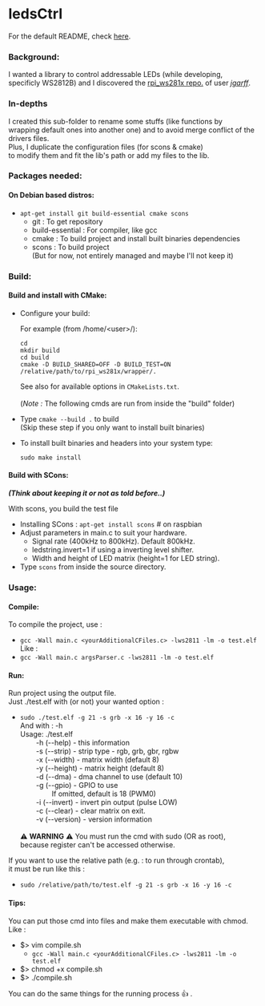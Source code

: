 ledsCtrl
========

For the default README, check [here](../README.md).

### Background:
I wanted a library to control addressable LEDs (while developing, \
specificly WS2812B) and I discovered the [rpi_ws281x repo.](https://github.com/jgarff/rpi_ws281x) of user [_jgarff_](https://github.com/jgarff).

### In-depths
I created this sub-folder to rename some stuffs (like functions by \
wrapping default ones into another one) and to avoid merge conflict of the \
drivers files. \
Plus, I duplicate the configuration files (for scons & cmake) \
to modify them and fit the lib's path or add my files to the lib.

### Packages needed:

#### On Debian based distros:
- `apt-get install git build-essential cmake scons`
  - git : To get repository
  - build-essential : For compiler, like gcc
  - cmake : To build project and install built binaries dependencies
  - scons : To build project \
  (But for now, not entirely managed and maybe I'll not keep it)

### Build:

#### Build and install with CMake:

- Configure your build:

  For example (from /home/\<user\>/):
  ```
  cd
  mkdir build
  cd build
  cmake -D BUILD_SHARED=OFF -D BUILD_TEST=ON /relative/path/to/rpi_ws281x/wrapper/.
  ```
  See also for available options in `CMakeLists.txt`. \
\
(_Note :_ The following cmds are run from inside the "build" folder)
- Type `cmake --build .` to build \
(Skip these step if you only want to install built binaries)
- To install built binaries and headers into your system type:
  ```
  sudo make install
  ```

#### Build with SCons: 
**_(Think about keeping it or not as told before..)_**

With scons, you build the test file
- Installing SCons : `apt-get install scons` # on raspbian
- Adjust parameters in main.c to suit your hardware.
  - Signal rate (400kHz to 800kHz).  Default 800kHz.
  - ledstring.invert=1 if using a inverting level shifter.
  - Width and height of LED matrix (height=1 for LED string).
- Type `scons` from inside the source directory.

### Usage:

#### Compile:
To compile the project, use :
- `gcc -Wall main.c <yourAdditionalCFiles.c> -lws2811 -lm -o test.elf` \
Like : 
- `gcc -Wall main.c argsParser.c -lws2811 -lm -o test.elf`

#### Run:
Run project using the output file. \
Just ./test.elf with (or not) your wanted option :
- `sudo ./test.elf -g 21 -s grb -x 16 -y 16 -c`
\
And with : -h \
Usage: ./test.elf \
&nbsp;&nbsp;&nbsp;&nbsp;&nbsp;&nbsp;&nbsp;&nbsp;-h (--help)    - this information \
&nbsp;&nbsp;&nbsp;&nbsp;&nbsp;&nbsp;&nbsp;&nbsp;-s (--strip)   - strip type - rgb, grb, gbr, rgbw \
&nbsp;&nbsp;&nbsp;&nbsp;&nbsp;&nbsp;&nbsp;&nbsp;-x (--width)   - matrix width (default 8) \
&nbsp;&nbsp;&nbsp;&nbsp;&nbsp;&nbsp;&nbsp;&nbsp;-y (--height)  - matrix height (default 8) \
&nbsp;&nbsp;&nbsp;&nbsp;&nbsp;&nbsp;&nbsp;&nbsp;-d (--dma)     - dma channel to use (default 10) \
&nbsp;&nbsp;&nbsp;&nbsp;&nbsp;&nbsp;&nbsp;&nbsp;-g (--gpio)    - GPIO to use \
&nbsp;&nbsp;&nbsp;&nbsp;&nbsp;&nbsp;&nbsp;&nbsp;&nbsp;&nbsp;&nbsp;&nbsp;&nbsp;&nbsp;&nbsp;&nbsp;If omitted, default is 18 (PWM0) \
&nbsp;&nbsp;&nbsp;&nbsp;&nbsp;&nbsp;&nbsp;&nbsp;-i (--invert)  - invert pin output (pulse LOW) \
&nbsp;&nbsp;&nbsp;&nbsp;&nbsp;&nbsp;&nbsp;&nbsp;-c (--clear)   - clear matrix on exit. \
&nbsp;&nbsp;&nbsp;&nbsp;&nbsp;&nbsp;&nbsp;&nbsp;-v (--version) - version information \
\
:warning: **WARNING** :warning: You must run the cmd with sudo (OR as root), \
because register can't be accessed otherwise.

If you want to use the relative path (e.g. : to run through crontab), \
it must be run like this :
- `sudo /relative/path/to/test.elf -g 21 -s grb -x 16 -y 16 -c`

#### Tips:
You can put those cmd into files and make them executable with chmod.
Like :
- $> vim compile.sh
	- `gcc -Wall main.c <yourAdditionalCFiles.c> -lws2811 -lm -o test.elf`
- $> chmod +x compile.sh
- $> ./compile.sh

You can do the same things for the running process :+1: .
